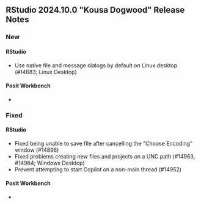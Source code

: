 ## RStudio 2024.10.0 "Kousa Dogwood" Release Notes

### New
#### RStudio
- Use native file and message dialogs by default on Linux desktop (#14683; Linux Desktop)

#### Posit Workbench
-

### Fixed
#### RStudio
- Fixed being unable to save file after cancelling the "Choose Encoding" window (#14896)
- Fixed problems creating new files and projects on a UNC path (#14963, #14964; Windows Desktop)
- Prevent attempting to start Copilot on a non-main thread (#14952)

#### Posit Workbench
-
